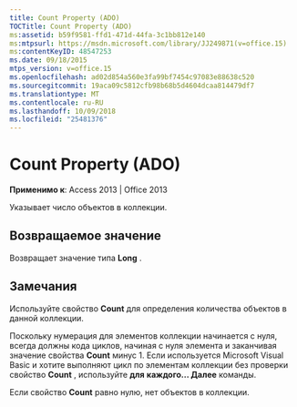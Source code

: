 ```yaml
---
title: Count Property (ADO)
TOCTitle: Count Property (ADO)
ms:assetid: b59f9581-ffd1-471d-44fa-3c1bb812e140
ms:mtpsurl: https://msdn.microsoft.com/library/JJ249871(v=office.15)
ms:contentKeyID: 48547253
ms.date: 09/18/2015
mtps_version: v=office.15
ms.openlocfilehash: ad02d854a560e3fa99bf7454c97083e88638c520
ms.sourcegitcommit: 19aca09c5812cfb98b68b5d4604dcaa814479df7
ms.translationtype: MT
ms.contentlocale: ru-RU
ms.lasthandoff: 10/09/2018
ms.locfileid: "25481376"
---
```

# <a name="count-property-ado"></a>Count Property (ADO)


**Применимо к**: Access 2013 | Office 2013

Указывает число объектов в коллекции.

## <a name="return-value"></a>Возвращаемое значение

Возвращает значение типа **Long** .

## <a name="remarks"></a>Замечания

Используйте свойство **Count** для определения количества объектов в данной коллекции.

Поскольку нумерация для элементов коллекции начинается с нуля, всегда должны кода циклов, начиная с нуля элемента и заканчивая значение свойства **Count** минус 1. Если используется Microsoft Visual Basic и хотите выполняют цикл по элементам коллекции без проверки свойство **Count** , используйте **для** **каждого... Далее** команды.

Если свойство **Count** равно нулю, нет объектов в коллекции.

